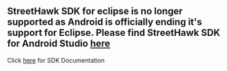 ## StreetHawk SDK for eclipse is no longer supported as Android is officially ending it's support for Eclipse. Please find StreetHawk SDK for Android Studio [here](https://github.com/StreetHawkSDK/Android) 

Click [here](https://streethawk.freshdesk.com/support/solutions/folders/5000273033) for SDK Documentation

